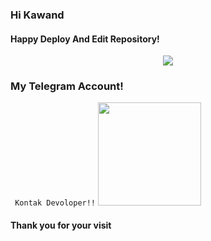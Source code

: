 ### Hi Kawand
#### Happy Deploy And Edit Repository!
<p align="center">
  <img src="https://telegra.ph/file/aca225bda4271e1892103.jpg">
</p>


### My Telegram Account!
`
Kontak Devoloper!!`
   <a href="https://t.me/XFLSkyzo"><img src="https://img.shields.io/badge/Telegram%20%3F-Here-green?&style=flat-square?&logo=telegram" width=165px></a></p>

#### Thank you for your visit
